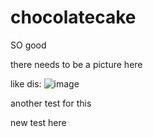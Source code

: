 # chocolatecake
SO good

there needs to be a picture here

like dis: ![image](https://cloud.githubusercontent.com/assets/4775572/17145533/b4d3373e-5317-11e6-9209-7aa0ca3884a1.png)

another test for this

new test here
